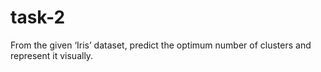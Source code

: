 # task-2
From the given ‘Iris’ dataset, predict the optimum number of clusters and represent it visually.
